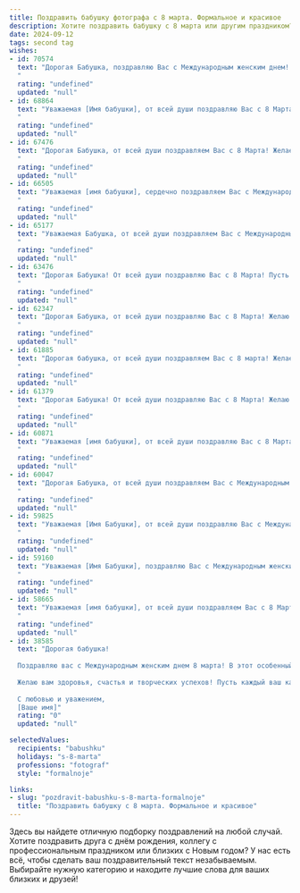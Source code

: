 ```yaml
---
title: Поздравить бабушку фотографа с 8 марта. Формальное и красивое
description: Хотите поздравить бабушку с 8 марта или другим праздником? Наш ИИ создаст незабываемое поздравление, а вы обязательно выделитесь среди других.  
date: 2024-09-12
tags: second tag
wishes:
- id: 70574
  text: "Дорогая Бабушка, поздравляю Вас с Международным женским днем! Желаю Вам крепкого здоровья, вдохновения, ярких моментов и чудесных фотографий, которые будут наполнять Вашу жизнь теплом и радостью.
  "
  rating: "undefined"
  updated: "null"
- id: 68864
  text: "Уважаемая [Имя бабушки], от всей души поздравляю Вас с 8 Марта! Желаю Вам крепкого здоровья, семейного благополучия и неиссякаемого творческого вдохновения в Вашем любимом деле — фотографии. Пусть Ваши снимки всегда будут яркими, красивыми и захватывающими!
  "
  rating: "undefined"
  updated: "null"
- id: 67476
  text: "Дорогая Бабушка, от всей души поздравляем Вас с 8 Марта! Желаем Вам крепкого здоровья, вдохновения и побольше ярких моментов в жизни, которые Вы сможете запечатлеть своим объективом. Пусть каждый день будет наполнен радостью, а Ваши фотографии всегда будут напоминать о прекрасных моментах!
  "
  rating: "undefined"
  updated: "null"
- id: 66505
  text: "Уважаемая [имя бабушки], сердечно поздравляем Вас с Международным женским днем! Желаем Вам крепкого здоровья, душевного тепла и светлых радостей в жизни. Пусть Ваш талант фотографа приносит Вам вдохновение и новые творческие успехи. Пусть каждый день радует Вас красотой окружающего мира и теплыми улыбками близких. С праздником!
  "
  rating: "undefined"
  updated: "null"
- id: 65177
  text: "Уважаемая Бабушка, от всей души поздравляем Вас с Международным женским днем 8 Марта! Пусть этот день будет наполнен радостью, теплом и светлыми моментами. Ваше фотоискусство всегда восхищало нас, и мы желаем Вам дальнейших творческих успехов, вдохновения и  ярких кадров!
  "
  rating: "undefined"
  updated: "null"
- id: 63476
  text: "Дорогая Бабушка! От всей души поздравляю Вас с 8 Марта! Пусть этот день подарит Вам море улыбок, тепла и весеннего настроения. Желаю Вам крепкого здоровья, творческих успехов в Вашем нелёгком, но таком прекрасном деле фотографа, и, конечно же,  радости от каждого прожитого мгновения!
  "
  rating: "undefined"
  updated: "null"
- id: 62347
  text: "Дорогая Бабушка, от всей души поздравляю Вас с 8 Марта! Желаю Вам крепкого здоровья, весеннего настроения и творческих успехов в Вашей любимой профессии фотографа. Пусть каждый кадр, который Вы создаете, будет наполнен теплом, красотой и светлыми эмоциями.
  "
  rating: "undefined"
  updated: "null"
- id: 61885
  text: "Дорогая бабушка, от всей души поздравляем Вас с 8 марта! Желаем Вам крепкого здоровья, весеннего настроения и неиссякаемого оптимизма. Пусть Ваша жизнь будет полна ярких моментов, а талант фотографа продолжает радовать Вас и всех, кого Вы фотографируете.
  "
  rating: "undefined"
  updated: "null"
- id: 61379
  text: "Дорогая Бабушка! От всей души поздравляю Вас с 8 Марта! Желаю Вам крепкого здоровья, творческих успехов в Вашей любимой профессии фотографа, чтобы каждый снимок был полон жизни и радости!  Пусть этот день подарит Вам много улыбок и приятных моментов. 🎉💐
  "
  rating: "undefined"
  updated: "null"
- id: 60871
  text: "Уважаемая [имя бабушки], от всей души поздравляю Вас с 8 Марта! Желаю Вам крепкого здоровья,  ярких впечатлений,  неиссякаемого вдохновения и, конечно же,  успехов в Вашей любимой профессии — фотографа. Пусть каждый снимок, сделанный Вами,  будет наполнен  радостью, любовью и красотой.
  "
  rating: "undefined"
  updated: "null"
- id: 60047
  text: "Дорогая Бабушка, от всей души поздравляем Вас с Международным женским днем! Желаем Вам крепкого здоровья, творческих успехов и вдохновения в Вашем любимом деле – фотографии. Пусть каждая Ваша работа будет шедевром, а жизнь полна ярких, запоминающихся моментов!
  "
  rating: "undefined"
  updated: "null"
- id: 59825
  text: "Уважаемая [Имя Бабушки], от всей души поздравляю Вас с Международным женским днем! Ваша работа фотографа – это настоящий дар, который позволяет Вам запечатлевать самые яркие и трогательные моменты жизни.  Желаю Вам крепкого здоровья, вдохновения, новых творческих успехов и, конечно же, всегда оставаться молодой и красивой!
  "
  rating: "undefined"
  updated: "null"
- id: 59160
  text: "Уважаемая [Имя Бабушки], поздравляю Вас с Международным женским днем! Пусть этот день принесет Вам много радости, тепла и весеннего настроения!  Желаю Вам крепкого здоровья, вдохновения и новых творческих успехов в Вашей профессии фотографа. Пусть Ваши снимки всегда излучают красоту и передают светлые эмоции!
  "
  rating: "undefined"
  updated: "null"
- id: 58665
  text: "Уважаемая [имя бабушки], от всей души поздравляем Вас с 8 Марта! Желаем Вам крепкого здоровья, вдохновения и успехов в Вашей любимой профессии фотографа. Пусть каждый снимок, сделанный Вами, будет наполнен теплом, красотой и любовью!
  "
  rating: "undefined"
  updated: "null"
- id: 38585
  text: "Дорогая бабушка!
  
  Поздравляю вас с Международным женским днем 8 марта! В этот особенный день хочу выразить вам свою искреннюю благодарность за вашу теплоту, мудрость и поддержку. Вы не только обладаете уникальным талантом фотографа, но и дарите нам возможность видеть мир через призму красоты и гармонии. Ваша работа вдохновляет всех вокруг и напоминает о ценности каждой мгновения.
  
  Желаю вам здоровья, счастья и творческих успехов! Пусть каждый ваш кадр запечатлевает самые яркие и прекрасные моменты, а жизнь дарит только радостные и светлые эмоции.
  
  С любовью и уважением,
  [Ваше имя]"
  rating: "0"
  updated: "null"

selectedValues:
  recipients: "babushku"
  holidays: "s-8-marta"
  professions: "fotograf"
  style: "formalnoje"

links:
- slug: "pozdravit-babushku-s-8-marta-formalnoje"
  title: "Поздравить бабушку с 8 марта. Формальное и красивое"
---
```


Здесь вы найдете отличную подборку поздравлений на любой случай. 
Хотите поздравить друга с днём рождения, коллегу с профессиональным праздником или близких с Новым годом? У нас есть всё, чтобы сделать ваш поздравительный текст незабываемым. Выбирайте нужную категорию и находите лучшие слова для ваших близких и друзей!
